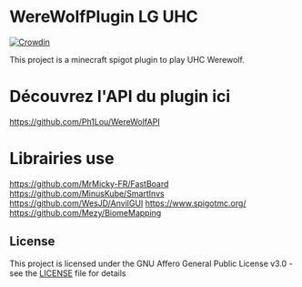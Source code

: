 # WereWolfPlugin LG UHC

[![Crowdin](https://badges.crowdin.net/plugin-werewolf-uhc/localized.svg)](https://crowdin.com/project/plugin-werewolf-uhc)

This project is a minecraft spigot plugin to play UHC Werewolf.

# Découvrez l'API du plugin ici

<https://github.com/Ph1Lou/WereWolfAPI>

# Librairies use

<https://github.com/MrMicky-FR/FastBoard>
<https://github.com/MinusKube/SmartInvs>
<https://github.com/WesJD/AnvilGUI>
<https://www.spigotmc.org/>
<https://github.com/Mezy/BiomeMapping>

## License

This project is licensed under the GNU Affero General Public License v3.0 - see the [LICENSE](LICENSE) file for details
